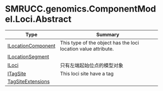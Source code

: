 ﻿
# SMRUCC.genomics.ComponentModel.Loci.Abstract

|Type|Summary|
|----|-------|
|[ILocationComponent](./ILocationComponent.md)|This type of the object has the loci location value attribute.|
|[ILocationSegment](./ILocationSegment.md)||
|[ILoci](./ILoci.md)|只有左端起始位点的模型对象|
|[ITagSite](./ITagSite.md)|This loci site have a tag|
|[TagSiteExtensions](./TagSiteExtensions.md)||

